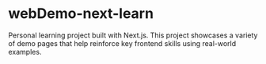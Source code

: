 # webDemo-next-learn
Personal learning project built with Next.js. This project showcases a variety of demo pages that help reinforce key frontend skills using real-world examples.
